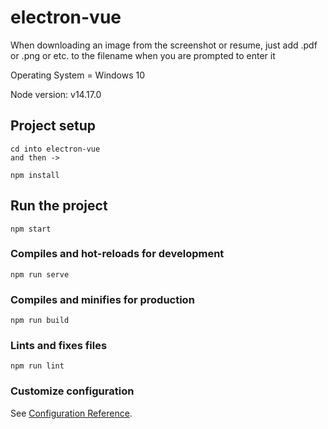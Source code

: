 # electron-vue

When downloading an image from the screenshot or resume, just add 
.pdf or .png or etc. to the filename when you are prompted to enter it

Operating System = Windows 10

Node version: v14.17.0

## Project setup
```
cd into electron-vue
and then ->

npm install

```
## Run the project
```
npm start

```

### Compiles and hot-reloads for development
```
npm run serve
```

### Compiles and minifies for production
```
npm run build
```

### Lints and fixes files
```
npm run lint
```

### Customize configuration
See [Configuration Reference](https://cli.vuejs.org/config/).
